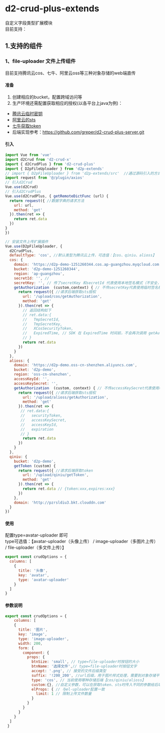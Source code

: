 # d2-crud-plus-extends
自定义字段类型扩展模块   
目前支持：

## 1.支持的组件
### 1、file-uploader  文件上传组件
目前支持腾讯云cos、七牛、阿里云oss等三种对象存储的web端直传</h4>
#### 准备
 1. 创建相应的bucket，配置跨域访问等
 2. 生产环境还需配置获取相应的授权(以各平台上java为例)：
 * <a target="_blank" href="https://cloud.tencent.com/document/product/436/14048">腾讯云临时密钥</a>
 * <a target="_blank" href="https://help.aliyun.com/document_detail/100624.html">阿里云的sts</a>
 * <a target="_blank" href="https://developer.qiniu.com/kodo/sdk/1239/java#simple-uptoken">七牛获取token</a>
 * 后端实现参考：https://github.com/greper/d2-crud-plus-server.git
#### 引入
```javascript
import Vue from 'vue'
import d2Crud from 'd2-crud-x'
import { d2CrudPlus } from 'd2-crud-plus'
import { D2pFileUploader } from 'd2p-extends' 
// import { D2pFileUploader } from 'd2p-extends/src'  //通过源码引入的方式，可实现上传组件懒加载
import request from '@/plugin/axios'
// 引入d2Crud
Vue.use(d2Crud)
// 引入d2CrudPlus
Vue.use(d2CrudPlus, { getRemoteDictFunc (url) {
  return request({ //数据字典的请求方法
    url: url,
    method: 'get'
  }).then(ret => {
    return ret.data
  })
}
})

// 安装文件上传扩展插件
Vue.use(D2pFileUploader, {
  d2CrudPlus,
  defaultType: 'cos', //默认类型为腾讯云上传，可选值：【cos、qiniu、alioss】
  cos: {
    domain: 'https://d2p-demo-1251260344.cos.ap-guangzhou.myqcloud.com',
    bucket: 'd2p-demo-1251260344',
    region: 'ap-guangzhou',
    secretId: '', //
    secretKey: '', // 传了secretKey 和secretId 代表使用本地签名模式（不安全，生产环境不推荐）
    getAuthorization  (custom,context) { // 不传secretKey代表使用临时签名模式,此时此参数必传（安全，生产环境推荐）
      return request({ //请求后端获取sts授权
        url: '/upload/cos/getAuthorization',
        method: 'get'
      }).then(ret => {
        // 返回结构如下
        // ret.data:{
        //   TmpSecretId,
        //   TmpSecretKey,
        //   XCosSecurityToken,
        //   ExpiredTime, // SDK 在 ExpiredTime 时间前，不会再次调用 getAuthorization
        // }
        return ret.data
      })
    }
  },
  alioss: {
    domain: 'https://d2p-demo.oss-cn-shenzhen.aliyuncs.com',
    bucket: 'd2p-demo',
    region: 'oss-cn-shenzhen',
    accessKeyId: '',
    accessKeySecret: '',
    getAuthorization  (custom, context) { // 不传accessKeySecret代表使用临时签名模式,此时此参数必传（安全，生产环境推荐）
      return request({ //请求后端获取sts授权
        url: '/upload/alioss/getAuthorization',
        method: 'get'
      }).then(ret => {
       // ret.data:{
       //   securityToken,
       //   accessKeySecret,
       //   accessKeyId,
       //   expiration
       // }
        return ret.data
      })
    }
  },
  qiniu: {
    bucket: 'd2p-demo',
    getToken (custom) {
      return request({ //请求后端获取token
        url: '/upload/qiniu/getToken',
        method: 'get'
      }).then(ret => {
        return ret.data // {token:xxx,expires:xxx}
      })
    },
    domain: 'http://pzrsldiu3.bkt.clouddn.com'
  }
})

```
#### 使用
配置type=avatar-uploader 即可   
type可选值：【avatar-uploader（头像上传） / image-uploader（多图片上传） / file-uploader（多文件上传）】

```javascript
export const crudOptions = {
  columns: [
    {
      title: '头像',
      key: 'avatar',
      type: 'avatar-uploader'
    }
  ]
}
```
#### 参数说明

```javascript
export const crudOptions = {
    columns: [
    {
      title: '图片',
      key: 'image',
      type: 'image-uploader',
      width: 200,
      form: {
        component: {
          props: {
            btnSize: 'small', // type=file-uploader时按钮的大小
            btnName: '选择文件',// type=file-uploader时按钮文字
            accept: '.png', // 接受的文件后缀类型
            suffix: '!200_200', //url后缀，用于图片样式处理，需要到对象存储平台配置样式
            type: 'cos', // 当前使用哪种存储后端【cos/qiniu/alioss】
            custom:{}, //自定义参数，可以在获取token、sts时传入不同的参数给后端
            elProps: { // 与el-uploader配置一致
              limit: 1 // 限制上传文件数量
            }
          }
        }
      }
    }  
  ]
 }
```

